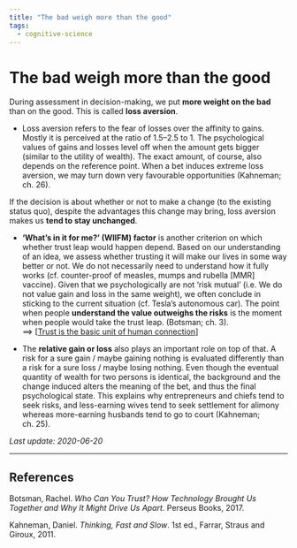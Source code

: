 ```yaml
---
title: "The bad weigh more than the good"
tags:
  - cognitive-science
---
```


# The bad weigh more than the good

During assessment in decision-making, we put **more weight on the bad** than on the good. This is called **loss aversion**.

- Loss aversion refers to the fear of losses over the affinity to gains. Mostly it is perceived at the ratio of 1.5–2.5 to 1. The psychological values of gains and losses level off when the amount gets bigger (similar to the utility of wealth). The exact amount, of course, also depends on the reference point. When a bet induces extreme loss aversion, we may turn down very favourable opportunities (Kahneman; ch. 26).

If the decision is about whether or not to make a change (to the existing status quo), despite the advantages this change may bring, loss aversion makes us **tend to stay unchanged**.

- **‘What’s in it for me?’ (WIIFM) factor** is another criterion on which whether trust leap would happen depend. Based on our understanding of an idea, we assess whether trusting it will make our lives in some way better or not. We do not necessarily need to understand how it fully works (cf. counter-proof of measles, mumps and rubella [MMR] vaccine). Given that we psychologically are not ‘risk mutual’ (i.e. We do not value gain and loss in the same weight), we often conclude in sticking to the current situation (cf. Tesla’s autonomous car). The point when people **understand the value outweighs the risks** is the moment when people would take the trust leap. (Botsman; ch. 3).  
==> [[Trust is the basic unit of human connection]]

- The **relative gain or loss** also plays an important role on top of that. A risk for a sure gain / maybe gaining nothing is evaluated differently than a risk for a sure loss / maybe losing nothing. Even though the eventual quantity of wealth for two persons is identical, the background and the change induced alters the meaning of the bet, and thus the final psychological state. This explains why entrepreneurs and chiefs tend to seek risks, and less-earning wives tend to seek settlement for alimony whereas more-earning husbands tend to go to court (Kahneman; ch. 25).

*Last update: 2020-06-20*

* * *

## References
Botsman, Rachel. _Who Can You Trust? How Technology Brought Us Together and Why It Might Drive Us Apart_. Perseus Books, 2017.

Kahneman, Daniel. _Thinking, Fast and Slow_. 1st ed., Farrar, Straus and Giroux, 2011.

[//begin]: # "Autogenerated link references for markdown compatibility"
[Trust is the basic unit of human connection]: Trust-is-the-basic-unit-of-human-connection "Trust is the basic unit of human connection"
[//end]: # "Autogenerated link references"